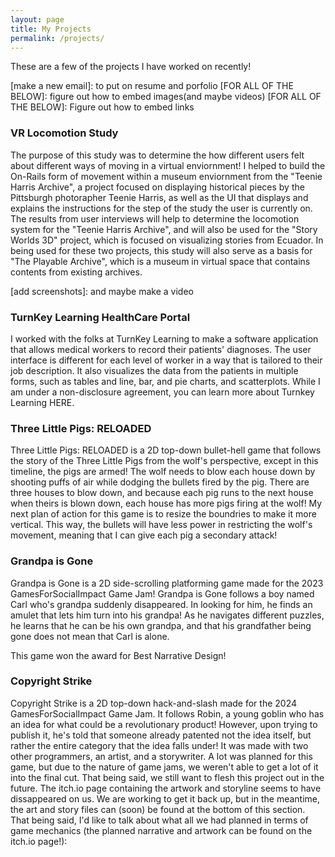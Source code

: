 ```yaml
---
layout: page
title: My Projects
permalink: /projects/
---
```


These are a few of the projects I have worked on recently!

[make a new email]: to put on resume and porfolio
[FOR ALL OF THE BELOW]: figure out how to embed images(and maybe videos)
[FOR ALL OF THE BELOW]: Figure out how to embed links
### VR Locomotion Study

The purpose of this study was to determine the how different users felt about different ways of moving in a virtual enviornment! I helped to build the On-Rails form of movement within a museum enviornment from the "Teenie Harris Archive", a project focused on displaying historical pieces by the Pittsburgh photorapher Teenie Harris, as well as the UI that displays and explains the instructions for the step of the study the user is currently on. The results from user interviews will help to determine the locomotion system for the "Teenie Harris Archive", and will also be used for the "Story Worlds 3D" project, which is focused on visualizing stories from Ecuador. In being used for these two projects, this study will also serve as a basis for "The Playable Archive", which is a museum in virtual space that contains contents from existing archives.

[add screenshots]: and maybe make a video

### TurnKey Learning HealthCare Portal

I worked with the folks at TurnKey Learning to make a software application that allows medical workers to record their patients' diagnoses. The user interface is different for each level of worker in a way that is tailored to their job description. It also visualizes the data from the patients in multiple forms, such as tables and line, bar, and pie charts, and scatterplots. While I am under a non-disclosure agreement, you can learn more about Turnkey Learning HERE.

### Three Little Pigs: RELOADED

Three Little Pigs: RELOADED is a 2D top-down bullet-hell game that follows the story of the Three Little Pigs from the wolf's perspective, except in this timeline, the pigs are armed! The wolf needs to blow each house down by shooting puffs of air while dodging the bullets fired by the pig. There are three houses to blow down, and because each pig runs to the next house when theirs is blown down, each house has more pigs firing at the wolf!
My next plan of action for this game is to resize the boundries to make it more vertical. This way, the bullets will have less power in restricting the wolf's movement, meaning that I can give each pig a secondary attack!

### Grandpa is Gone

Grandpa is Gone is a 2D side-scrolling platforming game made for the 2023 GamesForSocialImpact Game Jam! Grandpa is Gone follows a boy named Carl who's grandpa suddenly disappeared. In looking for him, he finds an amulet that lets him turn into his grandpa! As he navigates different puzzles, he learns that he can be his own grandpa, and that his grandfather being gone does not mean that Carl is alone.

This game won the award for Best Narrative Design!

### Copyright Strike

Copyright Strike is a 2D top-down hack-and-slash made for the 2024 GamesForSocialImpact Game Jam. It follows Robin, a young goblin who has an idea for what could be a revolutionary product! However, upon trying to publish it, he's told that someone already patented not the idea itself, but rather the entire category that the idea falls under! It was made with two other programmers, an artist, and a storywriter. A lot was planned for this game, but due to the nature of game jams, we weren't able to get a lot of it into the final cut. That being said, we still want to flesh this project out in the future. The itch.io page containing the artwork and storyline seems to have dissappeared on us. We are working to get it back up, but in the meantime, the art and story files can (soon) be found at the bottom of this section. That being said, I'd like to talk about what all we had planned in terms of game mechanics (the planned narrative and artwork can be found on the itch.io page!):
